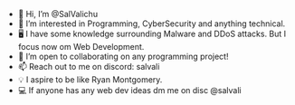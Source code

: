 - 👋 Hi, I’m @SalValichu
- 👀 I’m interested in Programming, CyberSecurity and anything technical.
- 🖥️ I have some knowledge surrounding Malware and DDoS attacks. But I focus now om Web Development.
- 💞️ I’m open to collaborating on any programming project!
- 📫 Reach out to me on discord: salvali
- 💡 I aspire to be like Ryan Montgomery.
- 💻 If anyone has any web dev ideas dm me on disc
@salvali